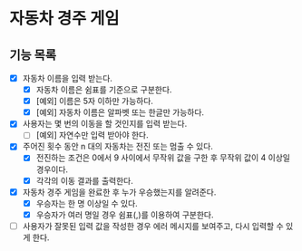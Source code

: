 # 자동차 경주 게임

## 기능 목록

- [x] 자동차 이름을 입력 받는다.
  - [x] 자동차 이름은 쉼표를 기준으로 구분한다.
  - [x] [예외] 이름은 5자 이하만 가능하다.
  - [x] [예외] 자동차 이름은 알파벳 또는 한글만 가능하다.
- [x] 사용자는 몇 번의 이동을 할 것인지를 입력 받는다.
  - [ ] [예외] 자연수만 입력 받아야 한다.
- [x] 주어진 횟수 동안 n 대의 자동차는 전진 또는 멈출 수 있다.
  - [x] 전진하는 조건은 0에서 9 사이에서 무작위 값을 구한 후 무작위 값이 4 이상일 경우이다.
  - [x] 각각의 이동 결과를 출력한다.
- [x] 자동차 경주 게임을 완료한 후 누가 우승했는지를 알려준다.
  - [x] 우승자는 한 명 이상일 수 있다.
  - [x] 우승자가 여러 명일 경우 쉼표(,)를 이용하여 구분한다.
- [ ] 사용자가 잘못된 입력 값을 작성한 경우 에러 메시지를 보여주고, 다시 입력할 수 있게 한다.
